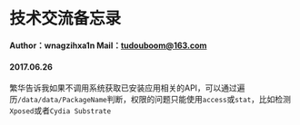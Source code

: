 # 技术交流备忘录

**Author：wnagzihxa1n
Mail：tudouboom@163.com**

#### 2017.06.26
繁华告诉我如果不调用系统获取已安装应用相关的API，可以通过遍历`/data/data/PackageName`判断，权限的问题只能使用`access`或`stat`，比如检测`Xposed`或者`Cydia Substrate`